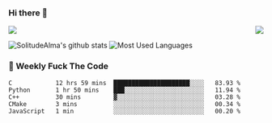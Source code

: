 ### Hi there 👋
<p>
  <a href="https://count.getloli.com/"><img src="https://count.getloli.com/get/@:solitudealma"></a>
  <img src="https://weather-icon.journeyad.repl.co/@guangzhou?v=1" align="right">
</p>



![SolitudeAlma's github stats](https://github-readme-stats.vercel.app/api?username=solitudealma&show_icons=true&theme=radical)
![Most Used Languages](https://github-readme-stats.vercel.app/api/top-langs/?username=solitudealma&layout=compact&hide_border=true&theme=dark)
<!-- ![visitors](https://visitor-badge.glitch.me/badge?page_id=solitudealma.solitudealma.id) -->


### :dart: Weekly Fuck The Code

<!--START_SECTION:waka-->
```text
C            12 hrs 59 mins  █████████████████████░░░░   83.93 % 
Python       1 hr 50 mins    ███░░░░░░░░░░░░░░░░░░░░░░   11.94 % 
C++          30 mins         ▓░░░░░░░░░░░░░░░░░░░░░░░░   03.28 % 
CMake        3 mins          ░░░░░░░░░░░░░░░░░░░░░░░░░   00.34 % 
JavaScript   1 min           ░░░░░░░░░░░░░░░░░░░░░░░░░   00.20 % 
```
<!--END_SECTION:waka-->
